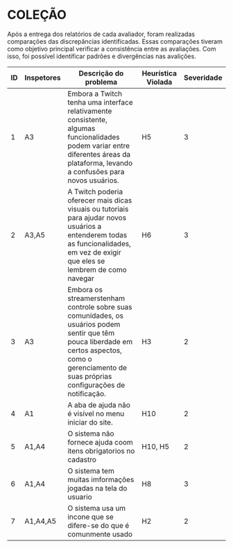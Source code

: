 # COLEÇÃO

Após a entrega dos relatórios de cada avaliador, foram realizadas comparações das discrepâncias identificadas. Essas comparações tiveram como objetivo principal verificar a consistência entre as avaliações. Com isso, foi possível identificar padrões e divergências nas avalições.

| ID | Inspetores | Descrição do problema | Heurística Violada | Severidade |
|----|------------|-----------------------|----------------------|------------|
|  1 |  A3    |Embora a Twitch tenha uma interface relativamente consistente, algumas funcionalidades podem variar entre diferentes áreas da plataforma, levando a confusões para novos usuários.|         H5             |      3      |
|  2 |    A3,A5        |  A Twitch poderia oferecer mais dicas visuais ou tutoriais para ajudar novos usuários a entenderem todas as funcionalidades, em vez de exigir que eles se lembrem de como navegar|       H6               |      3      |      
|  3 |    A3         |Embora os streamerstenham controle sobre suas comunidades, os usuários podem sentir que têm pouca liberdade em certos aspectos, como o gerenciamento de suas próprias configurações de notificação.                       |       H3             |      2      |           
|  4 |     A1        |A aba de ajuda não é visível no menu iniciar do site.|         H10 |2 |
|  5 |      A1,A4    |  O sistema não fornece ajuda coom itens obrigatorios no cadastro                   |    H10, H5                  |       2    |
|  6  |   A1,A4            | O sistema tem muitas imformações jogadas na tela do usuario       |              H8         |      3           |
|  7   |       A1,A4,A5        |O sistema usa um incone que se difere-se do que é comunmente usado                     |          H2            |    2  |
